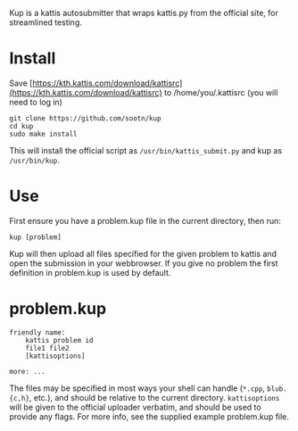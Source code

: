 Kup is a kattis autosubmitter that wraps kattis.py from the official site, for
streamlined testing.

Install
=======

Save
[https://kth.kattis.com/download/kattisrc](https://kth.kattis.com/download/kattisrc)
to /home/you/.kattisrc (you will need to log in)

	git clone https://github.com/sootn/kup
	cd kup
	sudo make install

This will install the official script as `/usr/bin/kattis_submit.py` and kup as
`/usr/bin/kup`.

Use
===

First ensure you have a problem.kup file in the current directory, then run:

	kup [problem]

Kup will then upload all files specified for the given problem to kattis and
open the submission in your webbrowser. If you give no problem the first
definition in problem.kup is used by default.

problem.kup
===========

	friendly name:
		kattis problem id
		file1 file2
		[kattisoptions]

	more: ...

The files may be specified in most ways your shell can handle (`*.cpp`,
`blub.{c,h}`, etc.), and should be relative to the current directory.
`kattisoptions` will be given to the official uploader verbatim, and should be
used to provide any flags. For more info, see the supplied example problem.kup
file.
